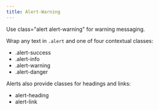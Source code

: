 ```yaml
---
title: Alert-Warning
---
```


Use class="alert alert-warning" for warning messaging.  

Wrap any text in `.alert` and one of four contextual classes:

* .alert-success
* .alert-info
* .alert-warning
* .alert-danger

Alerts also provide classes for headings and links:

* alert-heading
* alert-link
